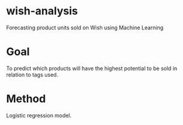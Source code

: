 # wish-analysis
Forecasting product units sold on Wish using Machine Learning

# Goal
To predict which products will have the highest potential to be sold in relation to tags used.

# Method 
Logistic regression model.
